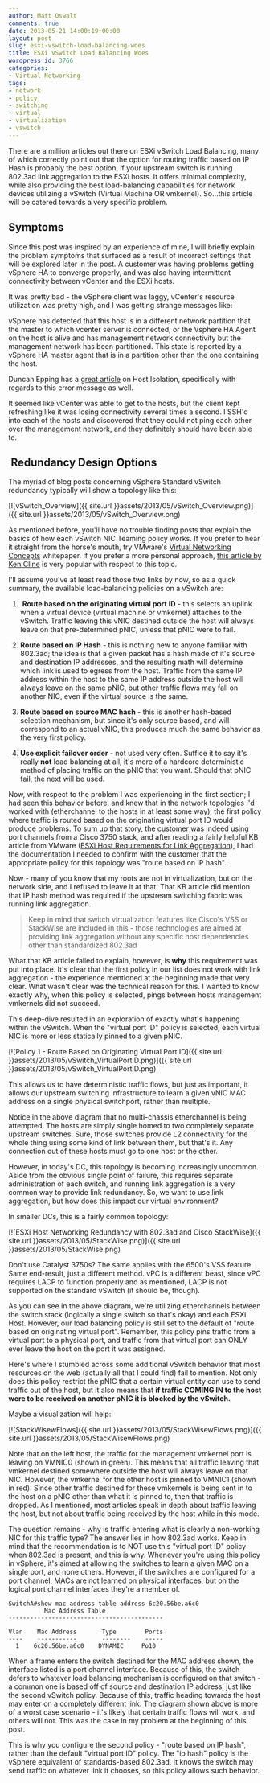 ```yaml
---
author: Matt Oswalt
comments: true
date: 2013-05-21 14:00:19+00:00
layout: post
slug: esxi-vswitch-load-balancing-woes
title: ESXi vSwitch Load Balancing Woes
wordpress_id: 3766
categories:
- Virtual Networking
tags:
- network
- policy
- switching
- virtual
- virtualization
- vswitch
---
```


There are a million articles out there on ESXi vSwitch Load Balancing, many of which correctly point out that the option for routing traffic based on IP Hash is probably the best option, if your upstream switch is running 802.3ad link aggregation to the ESXi hosts. It offers minimal complexity, while also providing the best load-balancing capabilities for network devices utilizing a vSwitch (Virtual Machine OR vmkernel). So...this article will be catered towards a very specific problem.

## Symptoms

Since this post was inspired by an experience of mine, I will briefly explain the problem symptoms that surfaced as a result of incorrect settings that will be explored later in the post. A customer was having problems getting vSphere HA to converge properly, and was also having intermittent connectivity between vCenter and the ESXi hosts.

It was pretty bad - the vSphere client was laggy, vCenter's resource utilization was pretty high, and I was getting strange messages like:


  vSphere has detected that this host is in a different network partition that the master to which vcenter server is connected, or the Vsphere HA Agent on the host is alive and has management network connectivity but the management network has been partitioned. This state is reported by a vSphere HA master agent that is in a partition other than the one containing the host.

Duncan Epping has a [great article](http://www.yellow-bricks.com/vmware-high-availability-deepdiv/#HA-50isolated) on Host Isolation, specifically with regards to this error message as well.

It seemed like vCenter was able to get to the hosts, but the client kept refreshing like it was losing connectivity several times a second. I SSH'd into each of the hosts and discovered that they could not ping each other over the management network, and they definitely should have been able to.

##  Redundancy Design Options

The myriad of blog posts concerning vSphere Standard vSwitch redundancy typically will show a topology like this:

[![vSwitch_Overview]({{ site.url }}assets/2013/05/vSwitch_Overview.png)]({{ site.url }}assets/2013/05/vSwitch_Overview.png)

As mentioned before, you'll have no trouble finding posts that explain the basics of how each vSwitch NIC Teaming policy works. If you prefer to hear it straight from the horse's mouth, try VMware's [Virtual Networking Concepts](http://www.vmware.com/files/pdf/virtual_networking_concepts.pdf) whitepaper. If you prefer a more personal approach, [this article by Ken Cline](http://kensvirtualreality.wordpress.com/2009/04/05/the-great-vswitch-debate%E2%80%93part-3/) is very popular with respect to this topic.

I'll assume you've at least read those two links by now, so as a quick summary, the available load-balancing policies on a vSwitch are:
	
  1.  **Route based on the originating virtual port ID** - this selects an uplink when a virtual device (virtual machine or vmkernel) attaches to the vSwitch. Traffic leaving this vNIC destined outside the host will always leave on that pre-determined pNIC, unless that pNIC were to fail.
	
  2. **Route based on IP Hash** - this is nothing new to anyone familiar with 802.3ad; the idea is that a given packet has a hash made of it's source and destination IP addresses, and the resulting math will determine which link is used to egress from the host. Traffic from the same IP address within the host to the same IP address outside the host will always leave on the same pNIC, but other traffic flows may fall on another NIC, even if the virtual source is the same.
	
  3. **Route based on source MAC hash** - this is another hash-based selection mechanism, but since it's only source based, and will correspond to an actual vNIC, this produces much the same behavior as the very first policy.
	
  4. **Use explicit failover order** - not used very often. Suffice it to say it's really **not** load balancing at all, it's more of a hardcore deterministic method of placing traffic on the pNIC that you want. Should that pNIC fail, the next will be used.

Now, with respect to the problem I was experiencing in the first section; I had seen this behavior before, and knew that in the network topologies I'd worked with (etherchannel to the hosts in at least some way), the first policy where traffic is routed based on the originating virtual port ID would produce problems. To sum up that story, the customer was indeed using port channels from a Cisco 3750 stack, and after reading a fairly helpful KB article from VMware ([ESXi Host Requirements for Link Aggregation](http://kb.vmware.com/selfservice/microsites/search.do?language=en_US&cmd=displayKC&externalId=1001938)), I had the documentation I needed to confirm with the customer that the appropriate policy for this topology was "route based on IP hash".

Now - many of you know that my roots are not in virtualization, but on the network side, and I refused to leave it at that. That KB article did mention that IP hash method was required if the upstream switching fabric was running link aggregation.

> Keep in mind that switch virtualization features like Cisco's VSS or StackWise are included in this - those technologies are aimed at providing link aggregation without any specific host dependencies other than standardized 802.3ad

What that KB article failed to explain, however, is **why** this requirement was put into place. It's clear that the first policy in our list does not work with link aggregation - the experience mentioned at the beginning made that very clear. What wasn't clear was the technical reason for this. I wanted to know exactly why, when this policy is selected, pings between hosts management vmkernels did not succeed.

This deep-dive resulted in an exploration of exactly what's happening within the vSwitch. When the "virtual port ID" policy is selected, each virtual NIC is more or less statically pinned to a given pNIC.

[![Policy 1 - Route Based on Originating Virtual Port ID]({{ site.url }}assets/2013/05/vSwitch_VirtualPortID.png)]({{ site.url }}assets/2013/05/vSwitch_VirtualPortID.png)

This allows us to have deterministic traffic flows, but just as important, it allows our upstream switching infrastructure to learn a given vNIC MAC address on a single physical switchport, rather than multiple.

Notice in the above diagram that no multi-chassis etherchannel is being attempted. The hosts are simply single homed to two completely separate upstream switches. Sure, those switches provide L2 connectivity for the whole thing using some kind of link between them, but that's it. Any connection out of these hosts must go to one host or the other.

However, in today's DC, this topology is becoming increasingly uncommon. Aside from the obvious single point of failure, this requires separate administration of each switch, and running link aggregation is a very common way to provide link redundancy. So, we want to use link aggregation, but how does this impact our virtual environment?

In smaller DCs, this is a fairly common topology:

[![ESXi Host Networking Redundancy with 802.3ad and Cisco StackWise]({{ site.url }}assets/2013/05/StackWise.png)]({{ site.url }}assets/2013/05/StackWise.png)

Don't use Catalyst 3750s? The same applies with the 6500's VSS feature. Same end-result, just a different method. vPC is a different beast, since vPC requires LACP to function properly and as mentioned, LACP is not supported on the standard vSwitch (it should be, though).

As you can see in the above diagram, we're utilizing etherchannels between the switch stack (logically a single switch so that's okay) and each ESXi Host. However, our load balancing policy is still set to the default of "route based on originating virtual port". Remember, this policy pins traffic from a virtual port to a physical port, and traffic from that virtual port can ONLY ever leave the host on the port it was assigned.

Here's where I stumbled across some additional vSwitch behavior that most resources on the web (actually all that I could find) fail to mention. Not only does this policy restrict the pNIC that a certain virtual entity can use to send traffic out of the host, but it also means that **if traffic COMING IN to the host were to be received on another pNIC it is blocked by the vSwitch.**

Maybe a visualization will help:

[![StackWisewFlows]({{ site.url }}assets/2013/05/StackWisewFlows.png)]({{ site.url }}assets/2013/05/StackWisewFlows.png)

Note that on the left host, the traffic for the management vmkernel port is leaving on VMNIC0 (shown in green). This means that all traffic leaving that vmkernel destined somewhere outside the host will always leave on that NIC. However, the vmkernel for the other host is pinned to VMNIC1 (shown in red). Since other traffic destined for these vmkernels is being sent in to the host on a pNIC other than what it is pinned to, then that traffic is dropped. As I mentioned, most articles speak in depth about traffic leaving the host, but not about traffic being received by the host while in this mode.

The question remains - why is traffic entering what is clearly a non-working NIC for this traffic type? The answer lies in how 802.3ad works. Keep in mind that the recommendation is to NOT use this "virtual port ID" policy when 802.3ad is present, and this is why. Whenever you're using this policy in vSphere, it's aimed at allowing the switches to learn a given MAC on a single port, and none others. However, if the switches are configured for a port channel, MACs are not learned on physical interfaces, but on the logical port channel interfaces they're a member of.

    SwitchA#show mac address-table address 6c20.56be.a6c0
              Mac Address Table
    -------------------------------------------
    
    Vlan    Mac Address       Type        Ports
    ----    -----------       --------    -----
      1    6c20.56be.a6c0    DYNAMIC     Po10

When a frame enters the switch destined for the MAC address shown, the interface listed is a port channel interface. Because of this, the switch defers to whatever load balancing mechanism is configured on that switch - a common one is based off of source and destination IP address, just like the second vSwitch policy. Because of this, traffic heading towards the host may enter on a completely different link. The diagram shown above is more of a worst case scenario - it's likely that certain traffic flows will work, and others will not. This was the case in my problem at the beginning of this post.

This is why you configure the second policy - "route based on IP hash", rather than the default "virtual port ID" policy. The "ip hash" policy is the vSphere equivalent of standards-based 802.3ad. It knows the switch may send traffic on whatever link it chooses, so this policy allows such behavior.